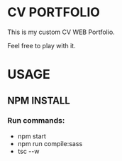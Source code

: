 # CV PORTFOLIO

This is my custom CV WEB Portfolio. 

Feel free to play with it. 

# USAGE

## NPM INSTALL

### Run commands: 

* npm start
* npm run compile:sass
* tsc --w 
